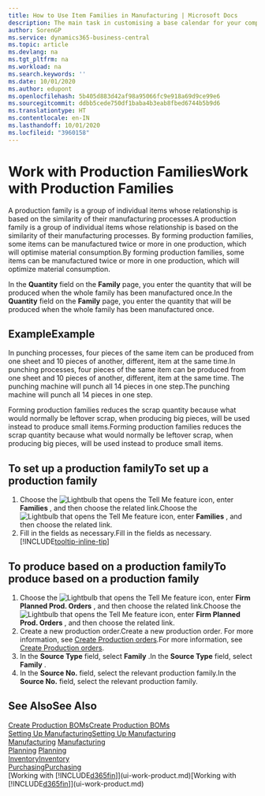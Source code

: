 ```yaml
---
title: How to Use Item Families in Manufacturing | Microsoft Docs
description: The main task in customising a base calendar for your company or one of its business partners, is to enter any changes to working and nonworking day status.
author: SorenGP
ms.service: dynamics365-business-central
ms.topic: article
ms.devlang: na
ms.tgt_pltfrm: na
ms.workload: na
ms.search.keywords: ''
ms.date: 10/01/2020
ms.author: edupont
ms.openlocfilehash: 5b405d883d42af98a95066fc9e918a69d9ce99e6
ms.sourcegitcommit: ddbb5cede750df1baba4b3eab8fbed6744b5b9d6
ms.translationtype: HT
ms.contentlocale: en-IN
ms.lasthandoff: 10/01/2020
ms.locfileid: "3960158"
---
```

# <a name="work-with-production-families"></a><span data-ttu-id="22f8c-103">Work with Production Families</span><span class="sxs-lookup"><span data-stu-id="22f8c-103">Work with Production Families</span></span>
<span data-ttu-id="22f8c-104">A production family is a group of individual items whose relationship is based on the similarity of their manufacturing processes.</span><span class="sxs-lookup"><span data-stu-id="22f8c-104">A production family is a group of individual items whose relationship is based on the similarity of their manufacturing processes.</span></span> <span data-ttu-id="22f8c-105">By forming production families, some items can be manufactured twice or more in one production, which will optimise material consumption.</span><span class="sxs-lookup"><span data-stu-id="22f8c-105">By forming production families, some items can be manufactured twice or more in one production, which will optimize material consumption.</span></span>

<span data-ttu-id="22f8c-106">In the **Quantity** field on the **Family** page, you enter the quantity that will be produced when the whole family has been manufactured once.</span><span class="sxs-lookup"><span data-stu-id="22f8c-106">In the **Quantity** field on the **Family** page, you enter the quantity that will be produced when the whole family has been manufactured once.</span></span>

## <a name="example"></a><span data-ttu-id="22f8c-107">Example</span><span class="sxs-lookup"><span data-stu-id="22f8c-107">Example</span></span>
<span data-ttu-id="22f8c-108">In punching processes, four pieces of the same item can be produced from one sheet and 10 pieces of another, different, item at the same time.</span><span class="sxs-lookup"><span data-stu-id="22f8c-108">In punching processes, four pieces of the same item can be produced from one sheet and 10 pieces of another, different, item at the same time.</span></span> <span data-ttu-id="22f8c-109">The punching machine will punch all 14 pieces in one step.</span><span class="sxs-lookup"><span data-stu-id="22f8c-109">The punching machine will punch all 14 pieces in one step.</span></span>

<span data-ttu-id="22f8c-110">Forming production families reduces the scrap quantity because what would normally be leftover scrap, when producing big pieces, will be used instead to produce small items.</span><span class="sxs-lookup"><span data-stu-id="22f8c-110">Forming production families reduces the scrap quantity because what would normally be leftover scrap, when producing big pieces, will be used instead to produce small items.</span></span>

## <a name="to-set-up-a-production-family"></a><span data-ttu-id="22f8c-111">To set up a production family</span><span class="sxs-lookup"><span data-stu-id="22f8c-111">To set up a production family</span></span>
1. <span data-ttu-id="22f8c-112">Choose the ![Lightbulb that opens the Tell Me feature](media/ui-search/search_small.png "Tell me what you want to do") icon, enter **Families** , and then choose the related link.</span><span class="sxs-lookup"><span data-stu-id="22f8c-112">Choose the ![Lightbulb that opens the Tell Me feature](media/ui-search/search_small.png "Tell me what you want to do") icon, enter **Families** , and then choose the related link.</span></span>
2. <span data-ttu-id="22f8c-113">Fill in the fields as necessary.</span><span class="sxs-lookup"><span data-stu-id="22f8c-113">Fill in the fields as necessary.</span></span> [!INCLUDE[tooltip-inline-tip](includes/tooltip-inline-tip_md.md)]

## <a name="to-produce-based-on-a-production-family"></a><span data-ttu-id="22f8c-114">To produce based on a production family</span><span class="sxs-lookup"><span data-stu-id="22f8c-114">To produce based on a production family</span></span>
1. <span data-ttu-id="22f8c-115">Choose the ![Lightbulb that opens the Tell Me feature](media/ui-search/search_small.png "Tell me what you want to do") icon, enter **Firm Planned Prod. Orders** , and then choose the related link.</span><span class="sxs-lookup"><span data-stu-id="22f8c-115">Choose the ![Lightbulb that opens the Tell Me feature](media/ui-search/search_small.png "Tell me what you want to do") icon, enter **Firm Planned Prod. Orders** , and then choose the related link.</span></span>
2. <span data-ttu-id="22f8c-116">Create a new production order.</span><span class="sxs-lookup"><span data-stu-id="22f8c-116">Create a new production order.</span></span> <span data-ttu-id="22f8c-117">For more information, see [Create Production orders](production-how-to-create-production-orders.md).</span><span class="sxs-lookup"><span data-stu-id="22f8c-117">For more information, see [Create Production orders](production-how-to-create-production-orders.md).</span></span>
3. <span data-ttu-id="22f8c-118">In the **Source Type** field, select **Family** .</span><span class="sxs-lookup"><span data-stu-id="22f8c-118">In the **Source Type** field, select **Family** .</span></span>  
4. <span data-ttu-id="22f8c-119">In the **Source No.** field, select the relevant production family.</span><span class="sxs-lookup"><span data-stu-id="22f8c-119">In the **Source No.** field, select the relevant production family.</span></span>

## <a name="see-also"></a><span data-ttu-id="22f8c-120">See Also</span><span class="sxs-lookup"><span data-stu-id="22f8c-120">See Also</span></span>
[<span data-ttu-id="22f8c-121">Create Production BOMs</span><span class="sxs-lookup"><span data-stu-id="22f8c-121">Create Production BOMs</span></span>](production-how-to-create-production-boms.md)  
[<span data-ttu-id="22f8c-122">Setting Up Manufacturing</span><span class="sxs-lookup"><span data-stu-id="22f8c-122">Setting Up Manufacturing</span></span>](production-configure-production-processes.md)  
<span data-ttu-id="22f8c-123">[Manufacturing](production-manage-manufacturing.md)  </span><span class="sxs-lookup"><span data-stu-id="22f8c-123">[Manufacturing](production-manage-manufacturing.md)  </span></span>  
<span data-ttu-id="22f8c-124">[Planning](production-planning.md) </span><span class="sxs-lookup"><span data-stu-id="22f8c-124">[Planning](production-planning.md) </span></span>  
[<span data-ttu-id="22f8c-125">Inventory</span><span class="sxs-lookup"><span data-stu-id="22f8c-125">Inventory</span></span>](inventory-manage-inventory.md)  
[<span data-ttu-id="22f8c-126">Purchasing</span><span class="sxs-lookup"><span data-stu-id="22f8c-126">Purchasing</span></span>](purchasing-manage-purchasing.md)  
<span data-ttu-id="22f8c-127">[Working with [!INCLUDE[d365fin](includes/d365fin_md.md)]](ui-work-product.md)</span><span class="sxs-lookup"><span data-stu-id="22f8c-127">[Working with [!INCLUDE[d365fin](includes/d365fin_md.md)]](ui-work-product.md)</span></span>
